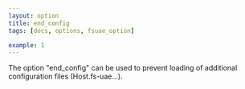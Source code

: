 ```yaml
---
layout: option
title: end_config
tags: [docs, options, fsuae_option]

example: 1
---
```


The option "end_config" can be used to prevent loading of additional
configuration files (Host.fs-uae...).
